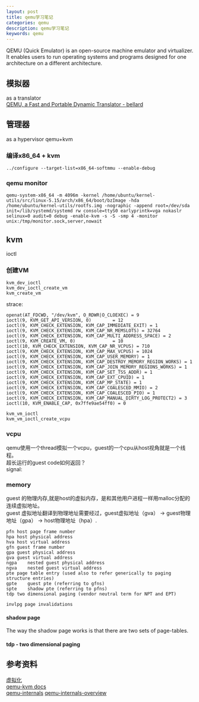 ```yaml
---
layout: post
title: qemu学习笔记
categories: qemu
description: qemu学习笔记
keywords: qemu
---
```


QEMU (Quick Emulator) is an open-source machine emulator and virtualizer. It enables users to run operating systems and programs designed for one architecture on a different architecture.  

## 模拟器
as a translator    
[QEMU, a Fast and Portable Dynamic Translator - bellard](https://www.usenix.org/legacy/event/usenix05/tech/freenix/full_papers/bellard/bellard.pdf)

## 管理器
as a hypervisor
qemu+kvm
### 编译x86_64 + kvm  
`../configure --target-list=x86_64-softmmu --enable-debug`    
### qemu monitor
    
`qemu-system-x86_64 -m 4096m -kernel /home/ubuntu/kernel-utils/src/linux-5.15/arch/x86_64/boot/bzImage -hda /home/ubuntu/kernel-utils/rootfs.img -nographic -append root=/dev/sda init=/lib/systemd/systemd rw console=ttyS0 earlyprintk=vga nokaslr selinux=0 audit=0 debug -enable-kvm -s -S -smp 4 -monitor unix:/tmp/monitor.sock,server,nowait`

## kvm
ioctl   
### 创建VM   
```
kvm_dev_ioctl
kvm_dev_ioctl_create_vm
kvm_create_vm
```
strace:  
```
openat(AT_FDCWD, "/dev/kvm", O_RDWR|O_CLOEXEC) = 9
ioctl(9, KVM_GET_API_VERSION, 0)        = 12
ioctl(9, KVM_CHECK_EXTENSION, KVM_CAP_IMMEDIATE_EXIT) = 1
ioctl(9, KVM_CHECK_EXTENSION, KVM_CAP_NR_MEMSLOTS) = 32764
ioctl(9, KVM_CHECK_EXTENSION, KVM_CAP_MULTI_ADDRESS_SPACE) = 2
ioctl(9, KVM_CREATE_VM, 0)              = 10
ioctl(10, KVM_CHECK_EXTENSION, KVM_CAP_NR_VCPUS) = 710
ioctl(9, KVM_CHECK_EXTENSION, KVM_CAP_MAX_VCPUS) = 1024
ioctl(9, KVM_CHECK_EXTENSION, KVM_CAP_USER_MEMORY) = 1
ioctl(9, KVM_CHECK_EXTENSION, KVM_CAP_DESTROY_MEMORY_REGION_WORKS) = 1
ioctl(9, KVM_CHECK_EXTENSION, KVM_CAP_JOIN_MEMORY_REGIONS_WORKS) = 1
ioctl(9, KVM_CHECK_EXTENSION, KVM_CAP_SET_TSS_ADDR) = 1
ioctl(9, KVM_CHECK_EXTENSION, KVM_CAP_EXT_CPUID) = 1
ioctl(9, KVM_CHECK_EXTENSION, KVM_CAP_MP_STATE) = 1
ioctl(9, KVM_CHECK_EXTENSION, KVM_CAP_COALESCED_MMIO) = 2
ioctl(9, KVM_CHECK_EXTENSION, KVM_CAP_COALESCED_PIO) = 1
ioctl(9, KVM_CHECK_EXTENSION, KVM_CAP_MANUAL_DIRTY_LOG_PROTECT2) = 3
ioctl(10, KVM_ENABLE_CAP, 0x7ffe9ae54ff0) = 0
```

```
kvm_vm_ioctl
kvm_vm_ioctl_create_vcpu
```
### vcpu
qemu使用一个thread模拟一个vcpu，guest的一个cpu从host视角就是一个线程。  
超长运行的guest code如何返回？  
signal: 
### memory
guest 的物理内存,就是host的虚拟内存，是和其他用户进程一样用malloc分配的连续虚拟地址。  
guest 虚拟地址翻译到物理地址需要经过，guest虚拟地址（gva） -> guest物理地址（gpa） -> host物理地址（hpa）.  
```
pfn	host page frame number
hpa	host physical address
hva	host virtual address
gfn	guest frame number
gpa	guest physical address
gva	guest virtual address
ngpa	nested guest physical address
ngva	nested guest virtual address
pte	page table entry (used also to refer generically to paging structure entries)
gpte	guest pte (referring to gfns)
spte	shadow pte (referring to pfns)
tdp	two dimensional paging (vendor neutral term for NPT and EPT)

invlpg page invalidations
```
#### shadow page  
The way the shadow page works is that there are two sets of page-tables.    
#### tdp - two dimensional paging  

## 参考资料  
[虚拟化](https://docs.saferwall.com/blog/virtualization-internals-part-1-intro-to-virtualization)   
[qemu-kvm docs](https://linux-kvm.org/page/Documents)  
[qemu-internals](https://airbus-seclab.github.io/qemu_blog/)
[qemu-internals-overview](https://blog.vmsplice.net/2011/03/qemu-internals-big-picture-overview.html)

